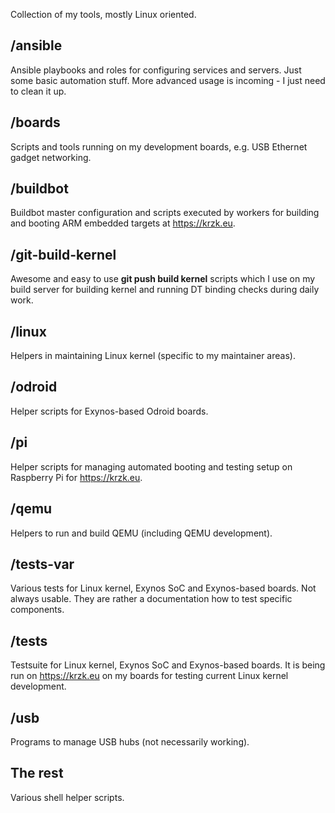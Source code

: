 Collection of my tools, mostly Linux oriented.

## /ansible

Ansible playbooks and roles for configuring services and servers.  Just some
basic automation stuff.  More advanced usage is incoming - I just need to
clean it up.

## /boards

Scripts and tools running on my development boards, e.g. USB Ethernet gadget
networking.

## /buildbot

Buildbot master configuration and scripts executed by workers for building
and booting ARM embedded targets at https://krzk.eu.

## /git-build-kernel

Awesome and easy to use **git push build kernel** scripts which I use on my
build server for building kernel and running DT binding checks during daily
work.

## /linux

Helpers in maintaining Linux kernel (specific to my maintainer areas).

## /odroid

Helper scripts for Exynos-based Odroid boards.

## /pi

Helper scripts for managing automated booting and testing setup on Raspberry Pi
for https://krzk.eu.

## /qemu

Helpers to run and build QEMU (including QEMU development).

## /tests-var

Various tests for Linux kernel, Exynos SoC and Exynos-based boards.
Not always usable. They are rather a documentation how to test specific
components.

## /tests

Testsuite for Linux kernel, Exynos SoC and Exynos-based boards.
It is being run on https://krzk.eu on my boards for testing current Linux
kernel development.

## /usb

Programs to manage USB hubs (not necessarily working).

## The rest

Various shell helper scripts.
